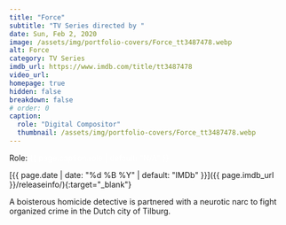 ```yaml
---
title: "Force"
subtitle: "TV Series directed by "
date: Sun, Feb 2, 2020
image: /assets/img/portfolio-covers/Force_tt3487478.webp
alt: Force
category: TV Series
imdb_url: https://www.imdb.com/title/tt3487478
video_url: 
homepage: true
hidden: false
breakdown: false
# order: 0
caption:
  role: "Digital Compositor"
  thumbnail: /assets/img/portfolio-covers/Force_tt3487478.webp
---
```

Role: <span style="color:white">{{ page.caption.role | default: "N/A" }}</span>

[{{ page.date | date: "%d %B %Y" | default: "IMDb" }}]({{ page.imdb_url }}/releaseinfo/){:target="_blank"}

A boisterous homicide detective is partnered with a neurotic narc to fight organized crime in the Dutch city of Tilburg.
